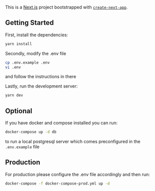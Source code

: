 This is a [Next.js](https://nextjs.org/) project bootstrapped with [`create-next-app`](https://github.com/vercel/next.js/tree/canary/packages/create-next-app).

## Getting Started

First, install the dependencies:

```bash
yarn install
```

Secondly, modify the .env file

```bash
cp .env.example .env
vi .env
```

and follow the instructions in there

Lastly, run the development server:

```bash
yarn dev
```

## Optional

If you have docker and compose installed you can run:

```bash
docker-compose up -d db
```

to run a local postgresql server which comes preconfigured in the `.env.example` file

## Production

For production please configure the .env file accordingly and then run:

```bash
docker-compose -f docker-compose-prod.yml up -d
```
